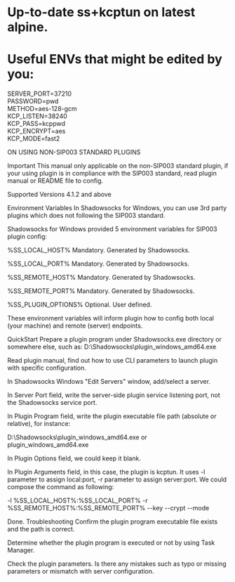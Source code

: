 # Up-to-date ss+kcptun on latest alpine.

# Useful ENVs that might be edited by you:

SERVER_PORT=37210  
PASSWORD=pwd  
METHOD=aes-128-gcm  
KCP_LISTEN=38240  
KCP_PASS=kcppwd  
KCP_ENCRYPT=aes  
KCP_MODE=fast2  




ON USING NON-SIP003 STANDARD PLUGINS


Important
This manual only applicable on the non-SIP003 standard plugin, if your using plugin is in compliance with the SIP003 standard, read plugin manual or README file to config.

Supported Versions
4.1.2 and above

Environment Variables
In Shadowsocks for Windows, you can use 3rd party plugins which does not following the SIP003 standard.

Shadowsocks for Windows provided 5 environment variables for SIP003 plugin config:

%SS_LOCAL_HOST% Mandatory. Generated by Shadowsocks.

%SS_LOCAL_PORT% Mandatory. Generated by Shadowsocks.

%SS_REMOTE_HOST% Mandatory. Generated by Shadowsocks.

%SS_REMOTE_PORT% Mandatory. Generated by Shadowsocks.

%SS_PLUGIN_OPTIONS% Optional. User defined.

These environment variables will inform plugin how to config both local (your machine) and remote (server) endpoints.

QuickStart
Prepare a plugin program under Shadowsocks.exe directory or somewhere else, such as:
D:\Shadowsocks\plugin_windows_amd64.exe

Read plugin manual, find out how to use CLI parameters to launch plugin with specific configuration.

In Shadowsocks Windows "Edit Servers" window, add/select a server.

In Server Port field, write the server-side plugin service listening port, not the Shadowsocks service port.

In Plugin Program field, write the plugin executable file path (absolute or relative), for instance:

D:\Shadowsocks\plugin_windows_amd64.exe or plugin_windows_amd64.exe

In Plugin Options field, we could keep it blank.

In Plugin Arguments field, in this case, the plugin is kcptun. It uses -l parameter to assign local:port, -r parameter to assign server:port. We could compose the command as following:

-l %SS_LOCAL_HOST%:%SS_LOCAL_PORT% -r %SS_REMOTE_HOST%:%SS_REMOTE_PORT% --key <Plugin Password> --crypt <Encryption algorithm> --mode <Selected mode>

Done.
Troubleshooting
Confirm the plugin program executable file exists and the path is correct.

Determine whether the plugin program is executed or not by using Task Manager.

Check the plugin parameters. Is there any mistakes such as typo or missing parameters or mismatch with server configuration.
